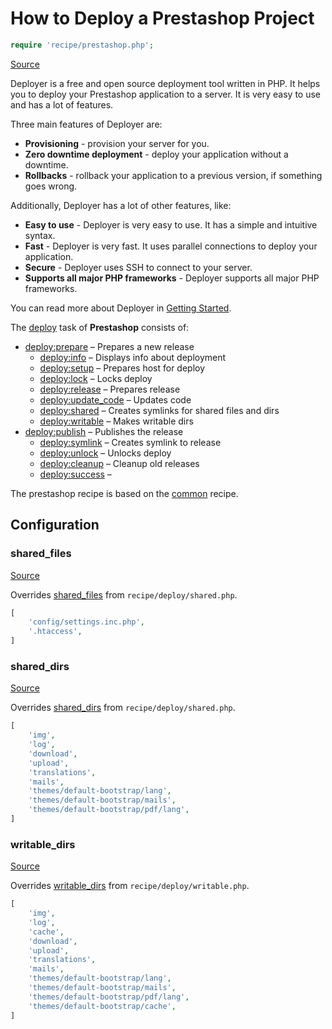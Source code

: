 <!-- DO NOT EDIT THIS FILE! -->
<!-- Instead edit recipe/prestashop.php -->
<!-- Then run bin/docgen -->

# How to Deploy a Prestashop Project

```php
require 'recipe/prestashop.php';
```

[Source](/recipe/prestashop.php)

Deployer is a free and open source deployment tool written in PHP. 
It helps you to deploy your Prestashop application to a server. 
It is very easy to use and has a lot of features. 

Three main features of Deployer are:
- **Provisioning** - provision your server for you.
- **Zero downtime deployment** - deploy your application without a downtime.
- **Rollbacks** - rollback your application to a previous version, if something goes wrong.

Additionally, Deployer has a lot of other features, like:
- **Easy to use** - Deployer is very easy to use. It has a simple and intuitive syntax.
- **Fast** - Deployer is very fast. It uses parallel connections to deploy your application.
- **Secure** - Deployer uses SSH to connect to your server.
- **Supports all major PHP frameworks** - Deployer supports all major PHP frameworks.

You can read more about Deployer in [Getting Started](/docs/getting-started.md).

The [deploy](#deploy) task of **Prestashop** consists of:
* [deploy:prepare](/docs/recipe/common.md#deployprepare) – Prepares a new release
  * [deploy:info](/docs/recipe/deploy/info.md#deployinfo) – Displays info about deployment
  * [deploy:setup](/docs/recipe/deploy/setup.md#deploysetup) – Prepares host for deploy
  * [deploy:lock](/docs/recipe/deploy/lock.md#deploylock) – Locks deploy
  * [deploy:release](/docs/recipe/deploy/release.md#deployrelease) – Prepares release
  * [deploy:update_code](/docs/recipe/deploy/update_code.md#deployupdate_code) – Updates code
  * [deploy:shared](/docs/recipe/deploy/shared.md#deployshared) – Creates symlinks for shared files and dirs
  * [deploy:writable](/docs/recipe/deploy/writable.md#deploywritable) – Makes writable dirs
* [deploy:publish](/docs/recipe/common.md#deploypublish) – Publishes the release
  * [deploy:symlink](/docs/recipe/deploy/symlink.md#deploysymlink) – Creates symlink to release
  * [deploy:unlock](/docs/recipe/deploy/lock.md#deployunlock) – Unlocks deploy
  * [deploy:cleanup](/docs/recipe/deploy/cleanup.md#deploycleanup) – Cleanup old releases
  * [deploy:success](/docs/recipe/common.md#deploysuccess) – 


The prestashop recipe is based on the [common](/docs/recipe/common.md) recipe.

## Configuration
### shared_files
[Source](https://github.com/deployphp/deployer/blob/master/recipe/prestashop.php#L9)

Overrides [shared_files](/docs/recipe/deploy/shared.md#shared_files) from `recipe/deploy/shared.php`.



```php title="Default value"
[
    'config/settings.inc.php',
    '.htaccess',
]
```


### shared_dirs
[Source](https://github.com/deployphp/deployer/blob/master/recipe/prestashop.php#L13)

Overrides [shared_dirs](/docs/recipe/deploy/shared.md#shared_dirs) from `recipe/deploy/shared.php`.



```php title="Default value"
[
    'img',
    'log',
    'download',
    'upload',
    'translations',
    'mails',
    'themes/default-bootstrap/lang',
    'themes/default-bootstrap/mails',
    'themes/default-bootstrap/pdf/lang',
]
```


### writable_dirs
[Source](https://github.com/deployphp/deployer/blob/master/recipe/prestashop.php#L24)

Overrides [writable_dirs](/docs/recipe/deploy/writable.md#writable_dirs) from `recipe/deploy/writable.php`.



```php title="Default value"
[
    'img',
    'log',
    'cache',
    'download',
    'upload',
    'translations',
    'mails',
    'themes/default-bootstrap/lang',
    'themes/default-bootstrap/mails',
    'themes/default-bootstrap/pdf/lang',
    'themes/default-bootstrap/cache',
]
```



